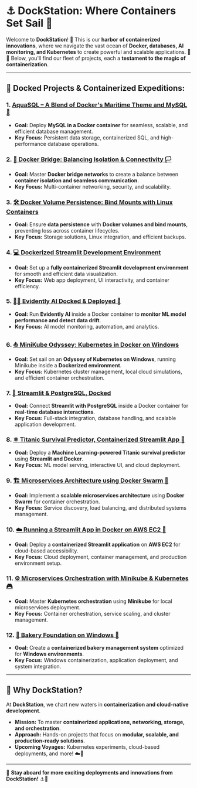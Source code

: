 # ⚓️ DockStation: Where Containers Set Sail 🌊

Welcome to **DockStation**! 🌊 This is our **harbor of containerized innovations**, where we navigate the vast ocean of **Docker, databases, AI monitoring, and Kubernetes** to create powerful and scalable applications. 🚀🏡 Below, you'll find our fleet of projects, each a **testament to the magic of containerization**.

---

## 🌆 Docked Projects & Containerized Expeditions:

### 1. [AquaSQL – A Blend of Docker's Maritime Theme and MySQL 🐬](AquaSQL%20%E2%80%93%20%28A%20blend%20of%20Docker%E2%80%99s%20maritime%20theme%20and%20MySQL%29)

-   **Goal:** Deploy **MySQL in a Docker container** for seamless, scalable, and efficient database management.
-   **Key Focus:** Persistent data storage, containerized SQL, and high-performance database operations.

### 2. [🔗 Docker Bridge: Balancing Isolation & Connectivity 🏳️](Docker%20Bridge%2C%20Balancing%20Isolation%20%26%20Connectivity)

-   **Goal:** Master **Docker bridge networks** to create a balance between **container isolation and seamless communication**.
-   **Key Focus:** Multi-container networking, security, and scalability.

### 3. [🛠️ Docker Volume Persistence: Bind Mounts with Linux Containers](Docker%20Volume%20Persistence%2C%20Bind%20Mounts%20with%20Linux%20Containers)

-   **Goal:** Ensure **data persistence** with **Docker volumes and bind mounts**, preventing loss across container lifecycles.
-   **Key Focus:** Storage solutions, Linux integration, and efficient backups.

### 4. [💻 Dockerized Streamlit Development Environment](Dockerized%20Streamlit%20Development%20Environment)

-   **Goal:** Set up a **fully containerized Streamlit development environment** for smooth and efficient data visualization.
-   **Key Focus:** Web app deployment, UI interactivity, and container efficiency.

### 5. [🧑‍🌺 Evidently AI Docked & Deployed 🔄](Evidently%20AI%20Docked%20%26%20Deployed)

-   **Goal:** Run **Evidently AI** inside a Docker container to **monitor ML model performance and detect data drift**.
-   **Key Focus:** AI model monitoring, automation, and analytics.

### 6. [⛵ MiniKube Odyssey: Kubernetes in Docker on Windows](MiniKube%20Odyssey%2C%20Kubernetes%20in%20Docker%20on%20Windows)

-   **Goal:** Set sail on an **Odyssey of Kubernetes on Windows**, running Minikube inside a **Dockerized environment**.
-   **Key Focus:** Kubernetes cluster management, local cloud simulations, and efficient container orchestration.

### 7. [💪 Streamlit & PostgreSQL, Docked](Streamlit%20%26%20PostgreSQL%2C%20docked)

-   **Goal:** Connect **Streamlit with PostgreSQL** inside a Docker container for **real-time database interactions**.
-   **Key Focus:** Full-stack integration, database handling, and scalable application development.

### 8. [⚛ Titanic Survival Predictor, Containerized Streamlit App 🌌](Titanic%20Survival%20Predictor%2C%20Containerized%20Streamlit%20App)

-   **Goal:** Deploy a **Machine Learning-powered Titanic survival predictor** using **Streamlit and Docker**.
-   **Key Focus:** ML model serving, interactive UI, and cloud deployment.

### 9. [🏗️ Microservices Architecture using Docker Swarm 🐳](Microservices%20Architecture%20using%20Docker%20Swarm)

-   **Goal:** Implement a **scalable microservices architecture** using **Docker Swarm** for container orchestration.
-   **Key Focus:** Service discovery, load balancing, and distributed systems management.

### 10. [☁️ Running a Streamlit App in Docker on AWS EC2 🚀](Running%20a%20Streamlit%20App%20in%20Docker%20on%20AWS%20EC2)

-   **Goal:** Deploy a **containerized Streamlit application** on **AWS EC2** for cloud-based accessibility.
-   **Key Focus:** Cloud deployment, container management, and production environment setup.

### 11. [⚙️ Microservices Orchestration with Minikube & Kubernetes 🎮](Microservices%20Orchestration%20with%20Minikube%20%26%20Kubernetes)

-   **Goal:** Master **Kubernetes orchestration** using **Minikube** for local microservices deployment.
-   **Key Focus:** Container orchestration, service scaling, and cluster management.

### 12. [🍞 Bakery Foundation on Windows 🏪](Bakery%20Foundation%20on%20Windows)

-   **Goal:** Create a **containerized bakery management system** optimized for **Windows environments**.
-   **Key Focus:** Windows containerization, application deployment, and system integration.

---

## 🌊 Why DockStation?

At **DockStation**, we chart new waters in **containerization and cloud-native development**.

-   **Mission:** To master **containerized applications, networking, storage, and orchestration**.
-   **Approach:** Hands-on projects that focus on **modular, scalable, and production-ready solutions**.
-   **Upcoming Voyages:** Kubernetes experiments, cloud-based deployments, and more! ☁️🌟

---

🌟 **Stay aboard for more exciting deployments and innovations from DockStation!** ⚓️🚀
